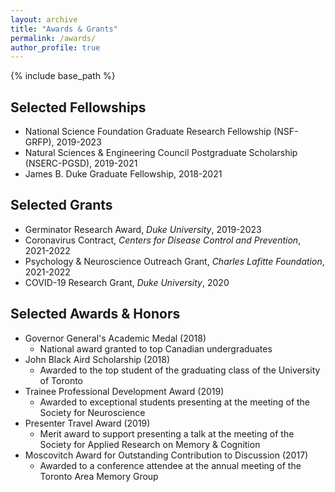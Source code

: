```yaml
---
layout: archive
title: "Awards & Grants"
permalink: /awards/
author_profile: true
---
```


{% include base_path %}

Selected Fellowships
-------
* National Science Foundation Graduate Research Fellowship (NSF-GRFP), 2019-2023
* Natural Sciences & Engineering Council Postgraduate Scholarship (NSERC-PGSD), 2019-2021
* James B. Duke Graduate Fellowship, 2018-2021
 

Selected Grants
-------
* Germinator Research Award, *Duke University*, 2019-2023
* Coronavirus Contract, *Centers for Disease Control and Prevention*, 2021-2022
* Psychology & Neuroscience Outreach Grant, *Charles Lafitte Foundation*, 2021-2022
* COVID-19 Research Grant, *Duke University*, 2020 


Selected Awards & Honors
-------
* Governor General's Academic Medal (2018)
  * National award granted to top Canadian undergraduates
* John Black Aird Scholarship (2018)
  * Awarded to the top student of the graduating class of the University of Toronto
* Trainee Professional Development Award (2019)
  * Awarded to exceptional students presenting at the meeting of the Society for Neuroscience
* Presenter Travel Award (2019)
  * Merit award to support presenting a talk at the meeting of the Society for Applied Research on Memory & Cognition
* Moscovitch Award for Outstanding Contribution to Discussion (2017)
  * Awarded to a conference attendee at the annual meeting of the Toronto Area Memory Group
